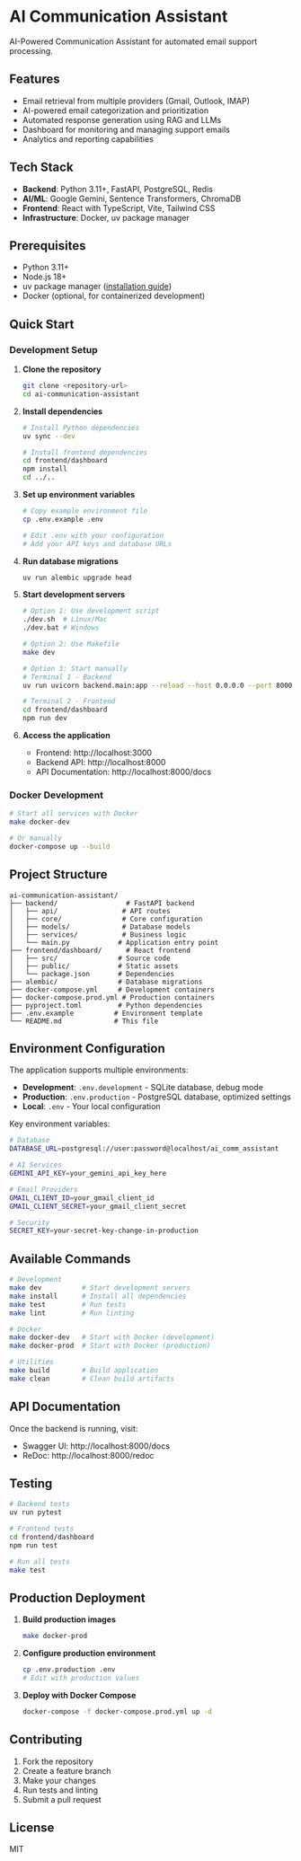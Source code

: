 # AI Communication Assistant

AI-Powered Communication Assistant for automated email support processing.

## Features

- Email retrieval from multiple providers (Gmail, Outlook, IMAP)
- AI-powered email categorization and prioritization
- Automated response generation using RAG and LLMs
- Dashboard for monitoring and managing support emails
- Analytics and reporting capabilities

## Tech Stack

- **Backend**: Python 3.11+, FastAPI, PostgreSQL, Redis
- **AI/ML**: Google Gemini, Sentence Transformers, ChromaDB
- **Frontend**: React with TypeScript, Vite, Tailwind CSS
- **Infrastructure**: Docker, uv package manager

## Prerequisites

- Python 3.11+
- Node.js 18+
- uv package manager ([installation guide](https://docs.astral.sh/uv/getting-started/installation/))
- Docker (optional, for containerized development)

## Quick Start

### Development Setup

1. **Clone the repository**
   ```bash
   git clone <repository-url>
   cd ai-communication-assistant
   ```

2. **Install dependencies**
   ```bash
   # Install Python dependencies
   uv sync --dev
   
   # Install frontend dependencies
   cd frontend/dashboard
   npm install
   cd ../..
   ```

3. **Set up environment variables**
   ```bash
   # Copy example environment file
   cp .env.example .env
   
   # Edit .env with your configuration
   # Add your API keys and database URLs
   ```

4. **Run database migrations**
   ```bash
   uv run alembic upgrade head
   ```

5. **Start development servers**
   ```bash
   # Option 1: Use development script
   ./dev.sh  # Linux/Mac
   ./dev.bat # Windows
   
   # Option 2: Use Makefile
   make dev
   
   # Option 3: Start manually
   # Terminal 1 - Backend
   uv run uvicorn backend.main:app --reload --host 0.0.0.0 --port 8000
   
   # Terminal 2 - Frontend
   cd frontend/dashboard
   npm run dev
   ```

6. **Access the application**
   - Frontend: http://localhost:3000
   - Backend API: http://localhost:8000
   - API Documentation: http://localhost:8000/docs

### Docker Development

```bash
# Start all services with Docker
make docker-dev

# Or manually
docker-compose up --build
```

## Project Structure

```
ai-communication-assistant/
├── backend/                 # FastAPI backend
│   ├── api/                # API routes
│   ├── core/               # Core configuration
│   ├── models/             # Database models
│   ├── services/           # Business logic
│   └── main.py            # Application entry point
├── frontend/dashboard/      # React frontend
│   ├── src/               # Source code
│   ├── public/            # Static assets
│   └── package.json       # Dependencies
├── alembic/               # Database migrations
├── docker-compose.yml     # Development containers
├── docker-compose.prod.yml # Production containers
├── pyproject.toml         # Python dependencies
├── .env.example          # Environment template
└── README.md             # This file
```

## Environment Configuration

The application supports multiple environments:

- **Development**: `.env.development` - SQLite database, debug mode
- **Production**: `.env.production` - PostgreSQL database, optimized settings
- **Local**: `.env` - Your local configuration

Key environment variables:

```bash
# Database
DATABASE_URL=postgresql://user:password@localhost/ai_comm_assistant

# AI Services
GEMINI_API_KEY=your_gemini_api_key_here

# Email Providers
GMAIL_CLIENT_ID=your_gmail_client_id
GMAIL_CLIENT_SECRET=your_gmail_client_secret

# Security
SECRET_KEY=your-secret-key-change-in-production
```

## Available Commands

```bash
# Development
make dev          # Start development servers
make install      # Install all dependencies
make test         # Run tests
make lint         # Run linting

# Docker
make docker-dev   # Start with Docker (development)
make docker-prod  # Start with Docker (production)

# Utilities
make build        # Build application
make clean        # Clean build artifacts
```

## API Documentation

Once the backend is running, visit:
- Swagger UI: http://localhost:8000/docs
- ReDoc: http://localhost:8000/redoc

## Testing

```bash
# Backend tests
uv run pytest

# Frontend tests
cd frontend/dashboard
npm run test

# Run all tests
make test
```

## Production Deployment

1. **Build production images**
   ```bash
   make docker-prod
   ```

2. **Configure production environment**
   ```bash
   cp .env.production .env
   # Edit with production values
   ```

3. **Deploy with Docker Compose**
   ```bash
   docker-compose -f docker-compose.prod.yml up -d
   ```

## Contributing

1. Fork the repository
2. Create a feature branch
3. Make your changes
4. Run tests and linting
5. Submit a pull request

## License

MIT